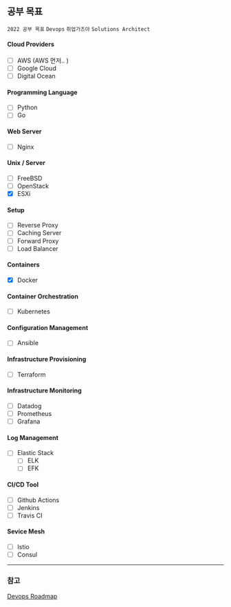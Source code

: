 ## 공부 목표 

`2022 공부 목표` `Devops` `취업가즈아` `Solutions Architect`   

#### Cloud Providers  
 - [ ] AWS (AWS 먼저.. )   
 - [ ] Google Cloud  
 - [ ] Digital Ocean  
  
#### Programming Language
 - [ ] Python  
 - [ ] Go  
   
#### Web Server
 - [ ] Nginx  
  
#### Unix / Server  
 - [ ] FreeBSD  
 - [ ] OpenStack
 - [x] ESXi    
    
#### Setup
 - [ ] Reverse Proxy  
 - [ ] Caching Server   
 - [ ] Forward Proxy  
 - [ ] Load Balancer  
    
#### Containers  
 - [x] Docker  
    
#### Container Orchestration  
 - [ ] Kubernetes  
     
#### Configuration Management   
 - [ ] Ansible  
     
#### Infrastructure Provisioning    
 - [ ] Terraform  
  
#### Infrastructure Monitoring  
 - [ ] Datadog   
 - [ ] Prometheus  
 - [ ] Grafana  
 
#### Log Management
 - [ ] Elastic Stack  
    - [ ] ELK
    - [ ] EFK
 
#### CI/CD Tool  
 - [ ] Github Actions  
 - [ ] Jenkins
 - [ ] Travis CI
   
#### Sevice Mesh  
 - [ ] Istio  
 - [ ] Consul  

* * *
### 참고   
[Devops Roadmap](https://roadmap.sh/devops)

